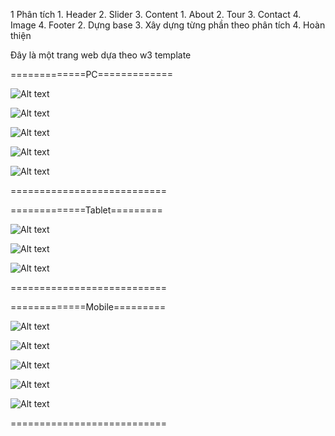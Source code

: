 1 Phân tích 1. Header 2. Slider 3. Content 1. About 2. Tour 3. Contact 4. Image 4. Footer 2. Dựng base 3. Xây dựng từng phần theo phân tích 4. Hoàn thiện

Đây là một trang web dựa theo w3 template

=============PC=============

![Alt text](image.png)

![Alt text](image-1.png)

![Alt text](image-2.png)

![Alt text](image-3.png)

![Alt text](image-4.png)

===========================

=============Tablet=========

![Alt text](image-5.png)

![Alt text](image-6.png)

![Alt text](image-7.png)

===========================

=============Mobile=========

![Alt text](image-8.png)

![Alt text](image-9.png)

![Alt text](image-10.png)

![Alt text](image-11.png)

![Alt text](image-12.png)

===========================
